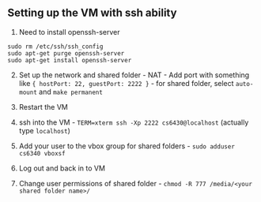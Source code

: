 ## Setting up the VM with ssh ability

  1. Need to install openssh-server

```
sudo rm /etc/ssh/ssh_config
sudo apt-get purge openssh-server
sudo apt-get install openssh-server
```

  2. Set up the network and shared folder
    - NAT
    - Add port with something like `{ hostPort: 22, guestPort: 2222 }`
    - for shared folder, select `auto-mount` and `make permanent`

  3. Restart the VM

  4. ssh into the VM
    - `TERM=xterm ssh -Xp 2222 cs6430@localhost` (actually type `localhost`)

  5. Add your user to the vbox group for shared folders
    - `sudo adduser cs6340 vboxsf`

  6. Log out and back in to VM

  7. Change user permissions of shared folder
    - `chmod -R 777 /media/<your shared folder name>/`
